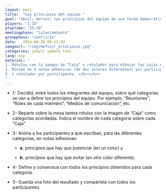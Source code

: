 ```yaml
---
layout: post
title:  "Los principios del equipo "
goal: "&bull; Definir los principios del equipo de una forma democrática. Estos principios deben definir los aspectos a potenciar y a evitar por los miembros del equipo."
players: "3-15"
playtime: "15-20"
meetingphase: "Calentamiento"
groupphase: "Conflicto"
date:   2014-04-20 09:11:03
imageurl: "/img/definir_principios.jpg"
categories: jekyll update test
lang: esp
material: "
1. Rótulos con la imagen de “Caja” o rotulador para dibujar las cajas en la pizarra. </br></br>
2. Mínimo de 5 notas adhesivas (de dos colores diferentes) por participante. </br></br>
3. 1 rotulador por participante. </br></br>
"
---
```

- 1- Decidid, entre todos los integrantes del equipo, sobre qué categorías se van a definir los principios del equipo. Por ejemplo, “Reuniones”, “Roles de cada miembro”, “Medios de comunicación”, etc.

- 2- Reparte sobre la mesa tantos rótulos con la imagen de “Caja” como categorías acordadas. Indica el nombre de cada categoría sobre cada “Caja”.

- 3- Anima a los participantes a que escriban, para las diferentes categorías, en notas adhesivas:

	- <b>a.</b> principios que hay que potenciar (en un color) y

	- <b>b.</b> principios que hay que evitar (en otro color diferente).

- 4- Define y consensua con todos los principios obtenidos para cada categoría.

- 5- Guarda una foto del resultado y compártela con todos los participantes.